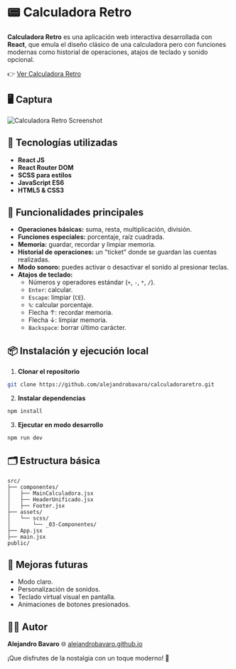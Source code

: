 # 📟 Calculadora Retro

**Calculadora Retro** es una aplicación web interactiva desarrollada con **React**, que emula el diseño clásico de una calculadora pero con funciones modernas como historial de operaciones, atajos de teclado y sonido opcional.

👉 [Ver Calculadora Retro](https://calculadoraretro.netlify.app/)

## 🖥️ Captura

![Calculadora Retro Screenshot](/img/02-logos/logocalculadoraretro1.png) 


## 🔧 Tecnologías utilizadas

- **React JS**
- **React Router DOM**
- **SCSS para estilos**
- **JavaScript ES6**
- **HTML5 & CSS3**

## 🎯 Funcionalidades principales

- **Operaciones básicas:** suma, resta, multiplicación, división.
- **Funciones especiales:** porcentaje, raíz cuadrada.
- **Memoria:** guardar, recordar y limpiar memoria.
- **Historial de operaciones:** un "ticket" donde se guardan las cuentas realizadas.
- **Modo sonoro:** puedes activar o desactivar el sonido al presionar teclas.
- **Atajos de teclado:**
  - Números y operadores estándar (`+`, `-`, `*`, `/`).
  - `Enter`: calcular.
  - `Escape`: limpiar (`CE`).
  - `%`: calcular porcentaje.
  - Flecha ↑: recordar memoria.
  - Flecha ↓: limpiar memoria.
  - `Backspace`: borrar último carácter.

## 📦 Instalación y ejecución local

1. **Clonar el repositorio**

```bash
git clone https://github.com/alejandrobavaro/calculadoraretro.git
````

2. **Instalar dependencias**

```bash
npm install
```

3. **Ejecutar en modo desarrollo**

```bash
npm run dev
```

## 🗂️ Estructura básica

```
src/
├── componentes/
│   ├── MainCalculadora.jsx
│   ├── HeaderUnificado.jsx
│   ├── Footer.jsx
├── assets/
│   └── scss/
│       └── _03-Componentes/
├── App.jsx
├── main.jsx
public/
```

## 🧩 Mejoras futuras

* Modo claro.
* Personalización de sonidos.
* Teclado virtual visual en pantalla.
* Animaciones de botones presionados.

## 👨‍💻 Autor

**Alejandro Bavaro** 
🌐 [alejandrobavaro.github.io](https://alejandrobavaro.github.io)


¡Que disfrutes de la nostalgia con un toque moderno! 🚀

```


